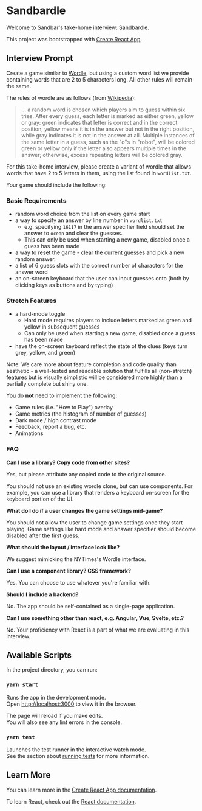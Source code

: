 # Sandbardle

Welcome to Sandbar's take-home interview: Sandbardle.

This project was bootstrapped with [Create React App](https://github.com/facebook/create-react-app).

## Interview Prompt

Create a game similar to [Wordle](https://www.nytimes.com/games/wordle/index.html),
but using a custom word list we provide containing words that are 2 to 5 characters long.
All other rules will remain the same.

The rules of wordle are as follows (from [Wikipedia](https://en.wikipedia.org/wiki/Wordle#Gameplay)):

> ... a random word is chosen which players aim to guess within six tries.
> After every guess, each letter is marked as either green, yellow or gray:
> green indicates that letter is correct and in the correct position,
> yellow means it is in the answer but not in the right position,
> while gray indicates it is not in the answer at all.
> Multiple instances of the same letter in a guess, such as the "o"s in "robot",
> will be colored green or yellow only if the letter also appears multiple times in the answer;
> otherwise, excess repeating letters will be colored gray.

For this take-home interview, please create a variant of wordle that allows words that have 2 to 5 letters in them, using the list found in `wordlist.txt`.

Your game should include the following:

### Basic Requirements

- random word choice from the list on every game start
- a way to specify an answer by line number in `wordlist.txt`
  - e.g. specifying `16117` in the answer specifier field should set the answer to `ocean` and clear the guesses.
  - This can only be used when starting a new game, disabled once a guess has been made
- a way to reset the game - clear the current guesses and pick a new random answer.
- a list of 6 guess slots with the correct number of characters for the answer word
- an on-screen keyboard that the user can input guesses onto (both by clicking keys as buttons and by typing)

### Stretch Features

- a hard-mode toggle
  - Hard mode requires players to include letters marked as green and yellow in subsequent guesses
  - Can only be used when starting a new game, disabled once a guess has been made
- have the on-screen keyboard reflect the state of the clues (keys turn grey, yellow, and green)

Note: We care more about feature completion and code quality than aesthetic - a well-tested and readable solution that fulfills all (non-stretch) features but is visually simplistic will be considered more highly than a partially complete but shiny one.

You do **not** need to implement the following:

- Game rules (i.e. "How to Play") overlay
- Game metrics (the histogram of number of guesses)
- Dark mode / high contrast mode
- Feedback, report a bug, etc.
- Animations

### FAQ

**Can I use a library? Copy code from other sites?**

Yes, but please attribute any copied code to the original source.

You should not use an existing wordle clone, but can use components.
For example, you can use a library that renders a keyboard on-screen for the keyboard portion of the UI.

**What do I do if a user changes the game settings mid-game?**

You should not allow the user to change game settings once they start playing.
Game settings like hard mode and answer specifier should become disabled after the first guess.

**What should the layout / interface look like?**

We suggest mimicking the NYTimes's Wordle interface.

**Can I use a component library? CSS framework?**

Yes. You can choose to use whatever you're familiar with.

**Should I include a backend?**

No. The app should be self-contained as a single-page application.

**Can I use something other than react, e.g. Angular, Vue, Svelte, etc.?**

No. Your proficiency with React is a part of what we are evaluating in this interview.

## Available Scripts

In the project directory, you can run:

### `yarn start`

Runs the app in the development mode.\
Open [http://localhost:3000](http://localhost:3000) to view it in the browser.

The page will reload if you make edits.\
You will also see any lint errors in the console.

### `yarn test`

Launches the test runner in the interactive watch mode.\
See the section about [running tests](https://facebook.github.io/create-react-app/docs/running-tests) for more information.

## Learn More

You can learn more in the [Create React App documentation](https://facebook.github.io/create-react-app/docs/getting-started).

To learn React, check out the [React documentation](https://reactjs.org/).
